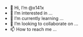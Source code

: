 - 👋 Hi, I’m @x141x
- 👀 I’m interested in ...
- 🌱 I’m currently learning ...
- 💞️ I’m looking to collaborate on ...
- 📫 How to reach me ...

<!---
x141x/x141x is a ✨ special ✨ repository because its `README.md` (this file) appears on your GitHub profile.
You can click the Preview link to take a look at your changes.
--->
